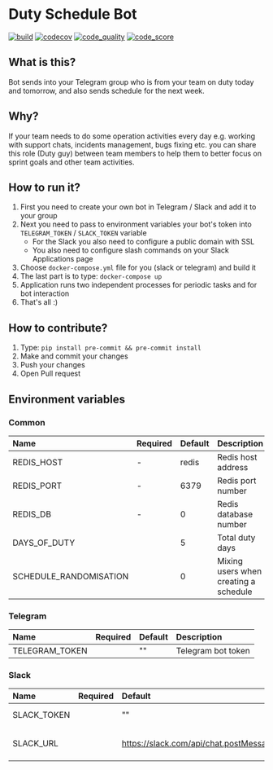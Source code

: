 # Duty Schedule Bot

[![build](https://github.com/isayakhov/duty-schedule-bot/workflows/Linters%20And%20Tests/badge.svg)](https://github.com/isayakhov/duty-schedule-bot/blob/main/.github/workflows/lint-and-tests.yml)
[![codecov](https://codecov.io/gh/isayakhov/duty-schedule-bot/branch/main/graph/badge.svg?token=7DVLEWCKQR)](https://codecov.io/gh/isayakhov/duty-schedule-bot)
[![code_quality](https://api.codiga.io/project/18495/score/svg)](https://app.codiga.io/project/18495/dashboard)
[![code_score](https://api.codiga.io/project/18495/status/svg)](https://app.codiga.io/project/18495/dashboard)

## What is this?

Bot sends into your Telegram group who is from your team on duty today and tomorrow, and also sends schedule for the next week.

## Why?

If your team needs to do some operation activities every day e.g. working with support chats, incidents management, bugs fixing etc.
you can share this role (Duty guy) between team members to help them to better focus on sprint goals and other team activities.

## How to run it?

1. First you need to create your own bot in Telegram / Slack and add it to your group
2. Next you need to pass to environment variables your bot's token into `TELEGRAM_TOKEN` / `SLACK_TOKEN` variable
   - For the Slack you also need to configure a public domain with SSL
   - You also need to configure slash commands on your Slack Applications page
3. Choose `docker-compose.yml` file for you (slack or telegram) and build it
4. The last part is to type: `docker-compose up`
5. Application runs two independent processes for periodic tasks and for bot interaction
6. That's all :)

## How to contribute?

1. Type: `pip install pre-commit && pre-commit install`
2. Make and commit your changes
3. Push your changes
4. Open Pull request

## Environment variables

### Common

|Name     | Required | Default | Description|
|:--------|:-------- |:------- |:-----------|
| REDIS_HOST        | - | redis    | Redis host address                |
| REDIS_PORT        | - | 6379     | Redis port number                 |
| REDIS_DB          | - | 0        | Redis database number             |
| DAYS_OF_DUTY      |   | 5        | Total duty days                   |
| SCHEDULE_RANDOMISATION |   | 0 | Mixing users when creating a schedule |

### Telegram

|Name     | Required | Default | Description|
|:--------|:-------- |:------- |:-----------|
| TELEGRAM_TOKEN |   | "" | Telegram bot token |

### Slack

|Name     | Required | Default | Description|
|:--------|:-------- |:------- |:-----------|
| SLACK_TOKEN |   | ""                                         | Slack bot token         |
| SLACK_URL   |   | https://slack.com/api/chat.postMessage     | Slack POST requests URL |
